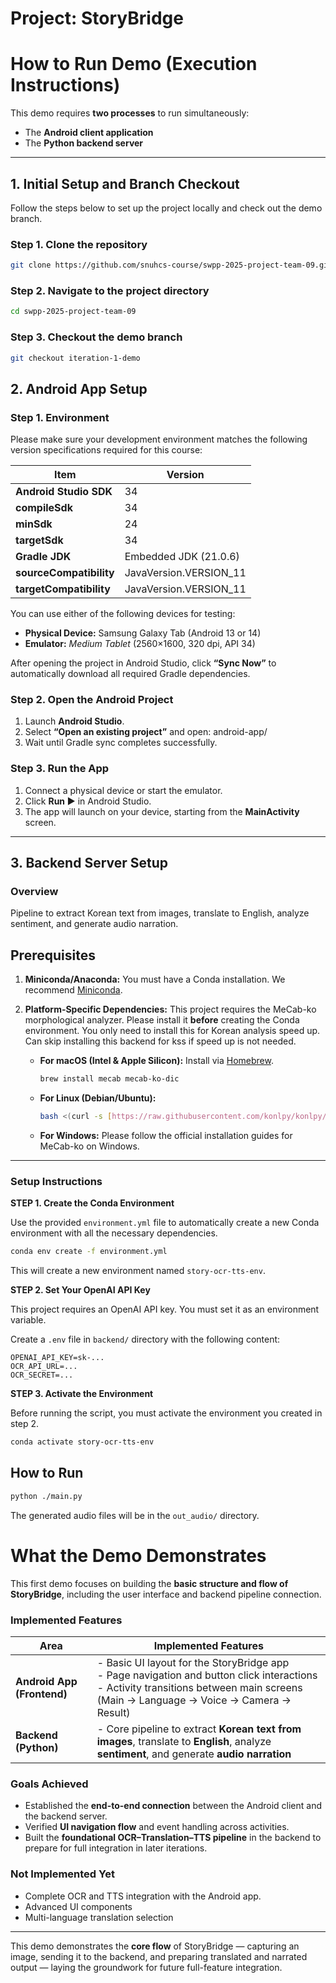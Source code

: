 # Project: StoryBridge

# How to Run Demo (Execution Instructions)

This demo requires **two processes** to run simultaneously:  
- The **Android client application**  
- The **Python backend server**

---

## 1. Initial Setup and Branch Checkout

Follow the steps below to set up the project locally and check out the demo branch.

### Step 1. Clone the repository
```bash
git clone https://github.com/snuhcs-course/swpp-2025-project-team-09.git
```

### Step 2. Navigate to the project directory
```bash
cd swpp-2025-project-team-09
```

### Step 3. Checkout the demo branch
```bash
git checkout iteration-1-demo
```

## 2. Android App Setup

### Step 1. Environment

Please make sure your development environment matches the following version specifications required for this course:

| Item | Version |
|------|----------|
| **Android Studio SDK** | 34 |
| **compileSdk** | 34 |
| **minSdk** | 24 |
| **targetSdk** | 34 |
| **Gradle JDK** | Embedded JDK (21.0.6) |
| **sourceCompatibility** | JavaVersion.VERSION_11 |
| **targetCompatibility** | JavaVersion.VERSION_11 |

You can use either of the following devices for testing:
- **Physical Device:** Samsung Galaxy Tab (Android 13 or 14)  
- **Emulator:** *Medium Tablet* (2560×1600, 320 dpi, API 34)

After opening the project in Android Studio, click **“Sync Now”** to automatically download all required Gradle dependencies.

### Step 2. Open the Android Project
1. Launch **Android Studio**.  
2. Select **“Open an existing project”** and open: android-app/
3. Wait until Gradle sync completes successfully.

### Step 3. Run the App
1. Connect a physical device or start the emulator.  
2. Click **Run ▶️** in Android Studio.  
3. The app will launch on your device, starting from the **MainActivity** screen.  

---

## 3. Backend Server Setup

### Overview
Pipeline to extract Korean text from images, translate to English, analyze sentiment, and generate audio narration.

## Prerequisites
1.  **Miniconda/Anaconda:** You must have a Conda installation. We recommend [Miniconda](https://docs.conda.io/en/latest/miniconda.html).
2.  **Platform-Specific Dependencies:** This project requires the MeCab-ko morphological analyzer. Please install it **before** creating the Conda environment. You only need to install this for Korean analysis speed up. Can skip installing this backend for kss if speed up is not needed.

    * **For macOS (Intel & Apple Silicon):** Install via [Homebrew](https://brew.sh/).
        ```bash
        brew install mecab mecab-ko-dic
        ```

    * **For Linux (Debian/Ubuntu):**
        ```bash
        bash <(curl -s [https://raw.githubusercontent.com/konlpy/konlpy/master/scripts/mecab.sh](https://raw.githubusercontent.com/konlpy/konlpy/master/scripts/mecab.sh))
        ```
    * **For Windows:** Please follow the official installation guides for MeCab-ko on Windows.

---

### Setup Instructions

**STEP 1. Create the Conda Environment**

Use the provided `environment.yml` file to automatically create a new Conda environment with all the necessary dependencies.

```bash
conda env create -f environment.yml
```

This will create a new environment named `story-ocr-tts-env`.

**STEP 2. Set Your OpenAI API Key**

This project requires an OpenAI API key. You must set it as an environment variable.


Create a `.env` file in `backend/` directory with the following content:
   ```
   OPENAI_API_KEY=sk-...
   OCR_API_URL=...
   OCR_SECRET=...
   ```


**STEP 3. Activate the Environment**

Before running the script, you must activate the environment you created in step 2.

```bash
conda activate story-ocr-tts-env
```
## How to Run

```bash
python ./main.py
```

The generated audio files will be in the `out_audio/` directory.






# What the Demo Demonstrates

This first demo focuses on building the **basic structure and flow of StoryBridge**, including the user interface and backend pipeline connection.

### Implemented Features

| Area | Implemented Features |
|------|----------------------|
| **Android App (Frontend)** | - Basic UI layout for the StoryBridge app<br>- Page navigation and button click interactions<br>- Activity transitions between main screens (Main → Language → Voice → Camera → Result) |
| **Backend (Python)** | - Core pipeline to extract **Korean text from images**, translate to **English**, analyze **sentiment**, and generate **audio narration**|

### Goals Achieved
- Established the **end-to-end connection** between the Android client and the backend server.  
- Verified **UI navigation flow** and event handling across activities.  
- Built the **foundational OCR–Translation–TTS pipeline** in the backend to prepare for full integration in later iterations.

### Not Implemented Yet
- Complete OCR and TTS integration with the Android app.  
- Advanced UI components
- Multi-language translation selection

---

This demo demonstrates the **core flow** of StoryBridge — capturing an image, sending it to the backend, and preparing translated and narrated output — laying the groundwork for future full-feature integration.
